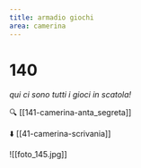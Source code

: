 ```yaml
---
title: armadio giochi
area: camerina
---
```

# 140
_qui ci sono tutti i gioci in scatola!_

🔍 [[141-camerina-anta_segreta]]

⬇️ [[41-camerina-scrivania]]

![[foto_145.jpg]]